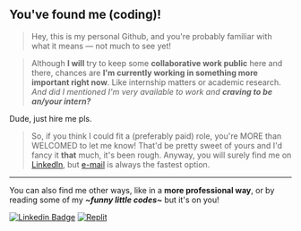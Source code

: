 ## You've found me (coding)!

> Hey, this is my personal Github, and you're probably familiar with what it means — not much to see yet!

> Although **I will** try to keep some **collaborative work public** here and there, chances are **I'm currently working in something more important right now**. Like internship matters or academic research. *And did I mentioned I'm very available to work and **craving to be an/your intern?***

Dude, just hire me pls.

> So, if you think I could fit a (preferably paid) role, you're MORE than WELCOMED to let me know! That'd be pretty sweet of yours and I'd fancy it **that** much, it's been rough. Anyway, you will surely find me on [LinkedIn](https://www.linkedin.com/in/lucasrgcruz/), but [e-mail](lucasrgcruz@gmail.com) is always the fastest option.

---

You can also find me other ways, like in a **more professional way**, or by reading some of my ***\~funny little codes\~*** but it's on you!

[![Linkedin Badge](https://img.shields.io/badge/-professional%20way%20👔-blue?style=flat&logo=Linkedin&logoColor=white)](https://www.linkedin.com/in/lucasrgcruz/)
[![Replit](https://img.shields.io/badge/-little%20codes%20here%20👍-black?style=flat&logo=Replit&logoColor=white)](https://replit.com/@sbohfm)
